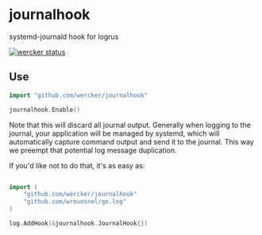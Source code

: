 # journalhook

systemd-journald hook for logrus

[![wercker status](https://app.wercker.com/status/2d466972b06fc3fd47c18de8ffc6393d/m/master "wercker status")](https://app.wercker.com/project/bykey/2d466972b06fc3fd47c18de8ffc6393d)

## Use

```go
import "github.com/wercker/journalhook"

journalhook.Enable()
```

Note that this will discard all journal output. Generally when logging to the
journal, your application will be managed by systemd, which will automatically
capture command output and send it to the journal. This way we preempt that
potential log message duplication.

If you'd like not to do that, it's as easy as:

```go

import (
    "github.com/wercker/journalhook"
    "github.com/wrouesnel/go.log"
)

log.AddHook(&journalhook.JournalHook{})
```
